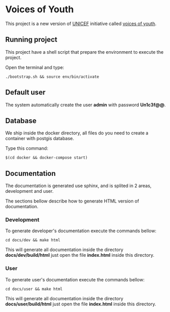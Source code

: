 Voices of Youth
===============

This project is a new version of [UNICEF](www.unicef.org) initiative called [voices of youth](http://www.voicesofyouth.org/).

Running project
---------------

This project have a shell script that prepare the environment to execute the project.

Open the terminal and type:
```
./bootstrap.sh && source env/bin/activate
```

Default user
------------
The system automatically create the user **admin** with password **Un1c3f@@**.

Database
--------

We ship inside the docker directory, all files do you need to create a container with postgis database.

Type this command:
```
$(cd docker && docker-compose start)
```

Documentation
-------------
The documentation is generated use sphinx, and is splited in 2 areas, development and user.

The sections bellow describe how to generate HTML version of documentation.

### Development
To generate developer's documentation execute the commands bellow:

```
cd docs/dev && make html
```

This will generate all documentation inside the directory **docs/dev/build/html** just open the file **index.html** inside this directory.

### User
To generate user's documentation execute the commands bellow:

```
cd docs/user && make html
```

This will generate all documentation inside the directory **docs/user/build/html** just open the file **index.html** inside this directory.
